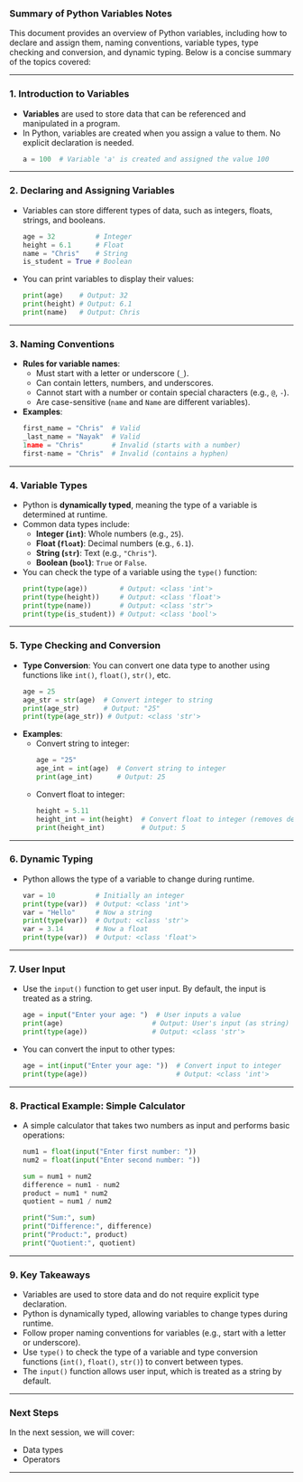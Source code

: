 ### Summary of Python Variables Notes

This document provides an overview of Python variables, including how to declare and assign them, naming conventions, variable types, type checking and conversion, and dynamic typing. Below is a concise summary of the topics covered:

---

### 1. **Introduction to Variables**
   - **Variables** are used to store data that can be referenced and manipulated in a program.
   - In Python, variables are created when you assign a value to them. No explicit declaration is needed.
     ```python
     a = 100  # Variable 'a' is created and assigned the value 100
     ```

---

### 2. **Declaring and Assigning Variables**
   - Variables can store different types of data, such as integers, floats, strings, and booleans.
     ```python
     age = 32          # Integer
     height = 6.1      # Float
     name = "Chris"    # String
     is_student = True # Boolean
     ```
   - You can print variables to display their values:
     ```python
     print(age)    # Output: 32
     print(height) # Output: 6.1
     print(name)   # Output: Chris
     ```

---

### 3. **Naming Conventions**
   - **Rules for variable names**:
     - Must start with a letter or underscore (`_`).
     - Can contain letters, numbers, and underscores.
     - Cannot start with a number or contain special characters (e.g., `@`, `-`).
     - Are case-sensitive (`name` and `Name` are different variables).
   - **Examples**:
     ```python
     first_name = "Chris"  # Valid
     _last_name = "Nayak"  # Valid
     1name = "Chris"       # Invalid (starts with a number)
     first-name = "Chris"  # Invalid (contains a hyphen)
     ```

---

### 4. **Variable Types**
   - Python is **dynamically typed**, meaning the type of a variable is determined at runtime.
   - Common data types include:
     - **Integer (`int`)**: Whole numbers (e.g., `25`).
     - **Float (`float`)**: Decimal numbers (e.g., `6.1`).
     - **String (`str`)**: Text (e.g., `"Chris"`).
     - **Boolean (`bool`)**: `True` or `False`.
   - You can check the type of a variable using the `type()` function:
     ```python
     print(type(age))        # Output: <class 'int'>
     print(type(height))     # Output: <class 'float'>
     print(type(name))       # Output: <class 'str'>
     print(type(is_student)) # Output: <class 'bool'>
     ```

---

### 5. **Type Checking and Conversion**
   - **Type Conversion**: You can convert one data type to another using functions like `int()`, `float()`, `str()`, etc.
     ```python
     age = 25
     age_str = str(age)  # Convert integer to string
     print(age_str)      # Output: "25"
     print(type(age_str)) # Output: <class 'str'>
     ```
   - **Examples**:
     - Convert string to integer:
       ```python
       age = "25"
       age_int = int(age)  # Convert string to integer
       print(age_int)      # Output: 25
       ```
     - Convert float to integer:
       ```python
       height = 5.11
       height_int = int(height)  # Convert float to integer (removes decimal)
       print(height_int)         # Output: 5
       ```

---

### 6. **Dynamic Typing**
   - Python allows the type of a variable to change during runtime.
     ```python
     var = 10          # Initially an integer
     print(type(var))  # Output: <class 'int'>
     var = "Hello"     # Now a string
     print(type(var))  # Output: <class 'str'>
     var = 3.14        # Now a float
     print(type(var))  # Output: <class 'float'>
     ```

---

### 7. **User Input**
   - Use the `input()` function to get user input. By default, the input is treated as a string.
     ```python
     age = input("Enter your age: ")  # User inputs a value
     print(age)                      # Output: User's input (as string)
     print(type(age))                # Output: <class 'str'>
     ```
   - You can convert the input to other types:
     ```python
     age = int(input("Enter your age: "))  # Convert input to integer
     print(type(age))                      # Output: <class 'int'>
     ```

---

### 8. **Practical Example: Simple Calculator**
   - A simple calculator that takes two numbers as input and performs basic operations:
     ```python
     num1 = float(input("Enter first number: "))
     num2 = float(input("Enter second number: "))

     sum = num1 + num2
     difference = num1 - num2
     product = num1 * num2
     quotient = num1 / num2

     print("Sum:", sum)
     print("Difference:", difference)
     print("Product:", product)
     print("Quotient:", quotient)
     ```

---

### 9. **Key Takeaways**
   - Variables are used to store data and do not require explicit type declaration.
   - Python is dynamically typed, allowing variables to change types during runtime.
   - Follow proper naming conventions for variables (e.g., start with a letter or underscore).
   - Use `type()` to check the type of a variable and type conversion functions (`int()`, `float()`, `str()`) to convert between types.
   - The `input()` function allows user input, which is treated as a string by default.

---

### Next Steps
In the next session, we will cover:
- Data types
- Operators

---
